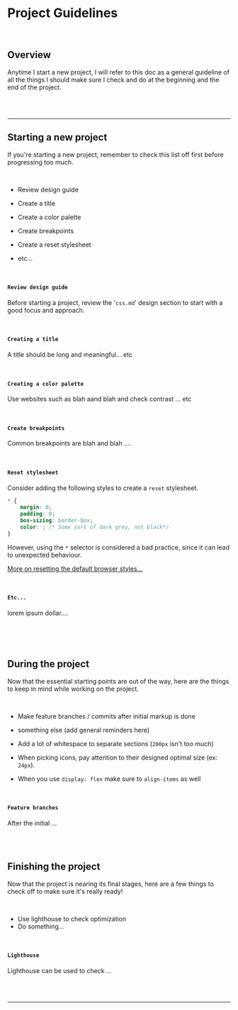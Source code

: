 # **Project Guidelines**

<br>

## Overview

Anytime I start a new project, I will refer to this doc as a general guideline of all the things I should make sure I check and do at the beginning and the end of the project.

<br>
<br>

---

## **Starting a new project**

If you're starting a new project, remember to check this list off first before progressing too much.

<br>

-   Review design guide

-   Create a title
-   Create a color palette
-   Create breakpoints
-   Create a reset stylesheet
-   etc...

<br>

#### **`Review design guide`**

Before starting a project, review the '`css.md`' design section to start with a good focus and approach.

<br>

#### **`Creating a title`**

A title should be long and meaningful... etc

<br>

#### **`Creating a color palette`**

Use websites such as blah aand blah and check contrast ... etc

<br>

#### **`Create breakpoints`**

Common breakpoints are blah and blah ....

<br>

#### **`Reset stylesheet`**

Consider adding the following styles to create a `reset` stylesheet.

```css
* {
    margin: 0;
    padding: 0;
    box-sizing: border-box;
    color: ; /* Some sort of dark grey, not black*/
}
```

However, using the `*` selector is considered a bad practice, since it can lead to unexpected behaviour.

[More on resetting the default browser styles...](https://www.webfx.com/blog/web-design/css-tip-1-resetting-your-styles-with-css-reset/)

<br>

#### **`Etc...`**

lorem ipsum dollar....

<br>

<br>
<br>

## **During the project**

Now that the essential starting points are out of the way, here are the things to keep in mind while working on the project.

<br>

-   Make feature branches / commits after initial markup is done

-   something else (add general reminders here)

-   Add a lot of whitespace to separate sections (`200px` isn't too much)

-   When picking icons, pay attention to their designed optimal size (ex: `24px`).

-   When you use `display: flex` make sure to `align-items` as well

<br>

#### **`Feature branches`**

After the initial ...

<br>
<br>

## **Finishing the project**

Now that the project is nearing its final stages, here are a few things to check off to make sure it's really ready!

<br>

-   Use lighthouse to check optimization
-   Do something...

<br>

#### **`Lighthouse`**

Lighthouse can be used to check ...

<br>
<br>

---
